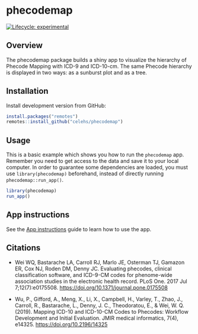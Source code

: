 
<!-- README.md is generated from README.Rmd. Please edit that file -->

# phecodemap

<!-- badges: start -->

[![Lifecycle:
experimental](https://img.shields.io/badge/lifecycle-experimental-orange.svg)](https://lifecycle.r-lib.org/articles/stages.html#experimental)
<!-- badges: end -->

## Overview

The phecodemap package builds a shiny app to visualize the hierarchy of
Phecode Mapping with ICD-9 and ICD-10-cm. The same Phecode hierarchy is
displayed in two ways: as a sunburst plot and as a tree.

## Installation

Install development version from GitHub:

``` r
install.packages("remotes")
remotes::install_github("celehs/phecodemap")
```

## Usage

This is a basic example which shows you how to run the `phecodemap` app.
Remember you need to get access to the data and save it to your local
computer. In order to guarantee some dependencies are loaded, you must
use `library(phecodemap)` beforehand, instead of directly running
`phecodemap::run_app()`.

``` r
library(phecodemap)
run_app()
```

## App instructions

See the [App
instructions](https://celehs.github.io/phecodemap/articles/main.html)
guide to learn how to use the app.

## Citations

  - Wei WQ, Bastarache LA, Carroll RJ, Marlo JE, Osterman TJ, Gamazon
    ER, Cox NJ, Roden DM, Denny JC. Evaluating phecodes, clinical
    classification software, and ICD-9-CM codes for phenome-wide
    association studies in the electronic health record. PLoS One. 2017
    Jul 7;12(7):e0175508. <https://doi.org/10.1371/journal.pone.0175508>

  - Wu, P., Gifford, A., Meng, X., Li, X., Campbell, H., Varley, T.,
    Zhao, J., Carroll, R., Bastarache, L., Denny, J. C., Theodoratou,
    E., & Wei, W. Q. (2019). Mapping ICD-10 and ICD-10-CM Codes to
    Phecodes: Workflow Development and Initial Evaluation. JMIR medical
    informatics, 7(4), e14325. <https://doi.org/10.2196/14325>
